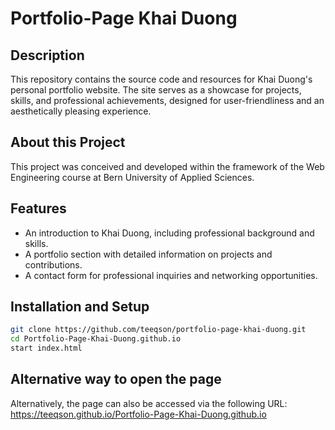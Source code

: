 # Portfolio-Page Khai Duong

## Description
This repository contains the source code and resources for Khai Duong's personal portfolio website. 
The site serves as a showcase for projects, skills, and professional achievements, designed for user-friendliness and an aesthetically pleasing experience.

## About this Project
This project was conceived and developed within the framework of the Web Engineering course at Bern University of Applied Sciences.

## Features
- An introduction to Khai Duong, including professional background and skills.
- A portfolio section with detailed information on projects and contributions.
- A contact form for professional inquiries and networking opportunities.


## Installation and Setup

```bash
git clone https://github.com/teeqson/portfolio-page-khai-duong.git
cd Portfolio-Page-Khai-Duong.github.io
start index.html
```

## Alternative way to open the page
Alternatively, the page can also be accessed via the following URL: https://teeqson.github.io/Portfolio-Page-Khai-Duong.github.io
